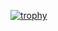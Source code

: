 [![trophy](https://github-profile-trophy.vercel.app/?username=void-lab-bot)](https://github.com/ryo-ma/github-profile-trophy)
